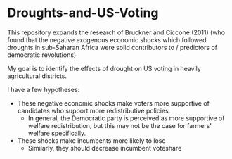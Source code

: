 # Droughts-and-US-Voting

This repository expands the research of Bruckner and Ciccone (2011) (who found that the negative exogenous economic shocks which followed droughts in sub-Saharan Africa were solid contributors to / predictors of democratic revolutions)

My goal is to identify the effects of drought on US voting in heavily agricultural districts.

I have a few hypotheses:

* These negative economic shocks make voters more supportive of candidates who support more redistributive policies. 
  * In general, the Democratic party is perceived as more supportive of welfare redistribution, but this may not be the case for farmers' welfare specifically. 
* These shocks make incumbents more likely to lose
  * Similarly, they should decrease incumbent voteshare

